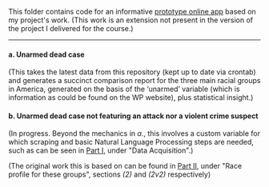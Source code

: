 This folder contains code for an informative [prototype online app](https://wallycgauze.wordpress.com/police-shootings-in-the-us/) based on my project's work. (This work is an extension not present in the version of the project I delivered for the course.)

---

#### a. Unarmed dead case
(This takes the latest data from this repository (kept up to date via crontab) and generates a succinct comparison report 
for the three main racial groups in America, generated on the basis of the ‘unarmed’ variable 
(which is information as could be found on the WP website), plus statistical insight.)

#### b. Unarmed dead case not featuring an attack nor a violent crime suspect
(In progress. Beyond the mechanics in _a._, this involves a custom variable for which scraping and basic Natural Language Processing steps are needed, such as can be seen in [Part I](../Part%20I.ipynb), under "Data Acquisition".)

(The original work this is based on can be found in [Part II](../Part%20II.ipynb), under "Race profile for these groups", sections _(2)_ and _(2v2)_ respectively)
